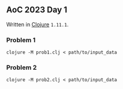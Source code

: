 ## AoC 2023 Day 1

Written in [Clojure](https://clojure.org/) `1.11.1`.

### Problem 1

`clojure -M prob1.clj < path/to/input_data`

### Problem 2

`clojure -M prob2.clj < path/to/input_data`